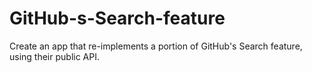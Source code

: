 # GitHub-s-Search-feature
Create an app that re-implements a portion of GitHub's Search feature, using their public API.
